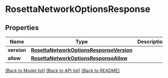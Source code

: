# RosettaNetworkOptionsResponse

## Properties
Name | Type | Description | Notes
------------ | ------------- | ------------- | -------------
**version** | [**RosettaNetworkOptionsResponseVersion**](RosettaNetworkOptionsResponseVersion.md) |  | 
**allow** | [**RosettaNetworkOptionsResponseAllow**](RosettaNetworkOptionsResponseAllow.md) |  | 

[[Back to Model list]](../README.md#documentation-for-models) [[Back to API list]](../README.md#documentation-for-api-endpoints) [[Back to README]](../README.md)


